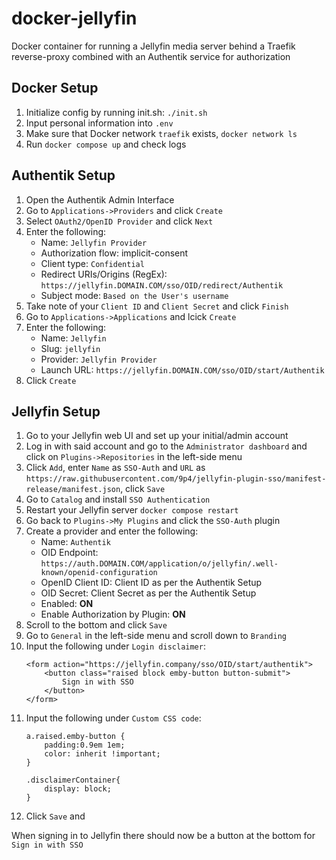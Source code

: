# docker-jellyfin
Docker container for running a Jellyfin media server behind a Traefik reverse-proxy combined with an Authentik service for authorization

## Docker Setup
1. Initialize config by running init.sh: `./init.sh`
2. Input personal information into `.env`
3. Make sure that Docker network `traefik` exists, `docker network ls`
4. Run `docker compose up` and check logs

## Authentik Setup
1. Open the Authentik Admin Interface
2. Go to `Applications->Providers` and click `Create`
3. Select `OAuth2/OpenID Provider` and click `Next`
4. Enter the following:
   - Name: `Jellyfin Provider`
   - Authorization flow: implicit-consent
   - Client type: `Confidential`
   - Redirect URIs/Origins (RegEx): `https://jellyfin.DOMAIN.COM/sso/OID/redirect/Authentik`
   - Subject mode: `Based on the User's username`
5. Take note of your `Client ID` and `Client Secret` and click `Finish`
6. Go to `Applications->Applications` and lcick `Create`
7. Enter the following:
   - Name: `Jellyfin`
   - Slug: `jellyfin`
   - Provider: `Jellyfin Provider`
   - Launch URL: `https://jellyfin.DOMAIN.COM/sso/OID/start/Authentik`
8. Click `Create`

## Jellyfin Setup
1. Go to your Jellyfin web UI and set up your initial/admin account
2. Log in with said account and go to the `Administrator dashboard` and click on `Plugins->Repositories` in the left-side menu
3. Click `Add`, enter `Name` as `SSO-Auth` and `URL` as `https://raw.githubusercontent.com/9p4/jellyfin-plugin-sso/manifest-release/manifest.json`, click `Save`
4. Go to `Catalog` and install `SSO Authentication`
5. Restart your Jellyfin server `docker compose restart`
6. Go back to `Plugins->My Plugins` and click the `SSO-Auth` plugin
7. Create a provider and enter the following:
    - Name: `Authentik`
    - OID Endpoint: `https://auth.DOMAIN.COM/application/o/jellyfin/.well-known/openid-configuration`
    - OpenID Client ID: Client ID as per the Authentik Setup
    - OID Secret: Client Secret as per the Authentik Setup
    - Enabled: **ON**
    - Enable Authorization by Plugin: **ON**
8. Scroll to the bottom and click `Save`
9. Go to `General` in the left-side menu and scroll down to `Branding`
10. Input the following under `Login disclaimer`:
    ```
    <form action="https://jellyfin.company/sso/OID/start/authentik">
        <button class="raised block emby-button button-submit">
            Sign in with SSO
        </button>
    </form>
    ```
11. Input the following under `Custom CSS code`:
    ```
    a.raised.emby-button {
        padding:0.9em 1em;
        color: inherit !important;
    }

    .disclaimerContainer{
        display: block;
    }
    ```
12. Click `Save` and 

When signing in to Jellyfin there should now be a button at the bottom for `Sign in with SSO`